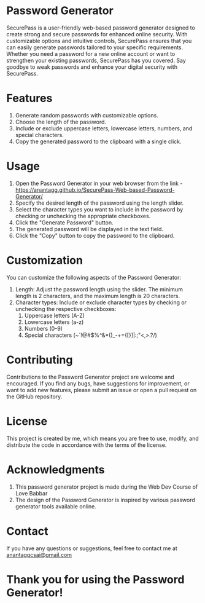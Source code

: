 # Password Generator

SecurePass is a user-friendly web-based password generator designed to create strong and secure passwords for enhanced online security.
With customizable options and intuitive controls, SecurePass ensures that you can easily generate passwords tailored to your specific requirements. 
Whether you need a password for a new online account or want to strengthen your existing passwords, SecurePass has you covered. 
Say goodbye to weak passwords and enhance your digital security with SecurePass.

# Features

1. Generate random passwords with customizable options.
2. Choose the length of the password.
3. Include or exclude uppercase letters, lowercase letters, numbers, and special characters.
4. Copy the generated password to the clipboard with a single click.

# Usage

1. Open the Password Generator in your web browser from the link - https://anantagg.github.io/SecurePass-Web-based-Password-Generator/
2. Specify the desired length of the password using the length slider.
3. Select the character types you want to include in the password by checking or unchecking the appropriate checkboxes.
4. Click the "Generate Password" button.
5. The generated password will be displayed in the text field.
6. Click the "Copy" button to copy the password to the clipboard.

# Customization

You can customize the following aspects of the Password Generator:
1. Length: Adjust the password length using the slider. The minimum length is 2 characters, and the maximum length is 20 characters.
2. Character types: Include or exclude character types by checking or unchecking the respective checkboxes: 
   1. Uppercase letters (A-Z)
   2. Lowercase letters (a-z)
   3. Numbers (0-9)     
   4. Special characters (~`!@#$%^&*()_-+={[}]|:;"<,>.?/)
   
# Contributing

Contributions to the Password Generator project are welcome and encouraged. If you find any bugs, have suggestions for improvement, or want to add new features, please submit an issue or open a pull request on the GitHub repository.

# License

This project is created by me, which means you are free to use, modify, and distribute the code in accordance with the terms of the license.

# Acknowledgments

1. This password generator project is made during the Web Dev Course of Love Babbar
2. The design of the Password Generator is inspired by various password generator tools available online.

# Contact

If you have any questions or suggestions, feel free to contact me at anantaggcsai@gmail.com

# Thank you for using the Password Generator!

